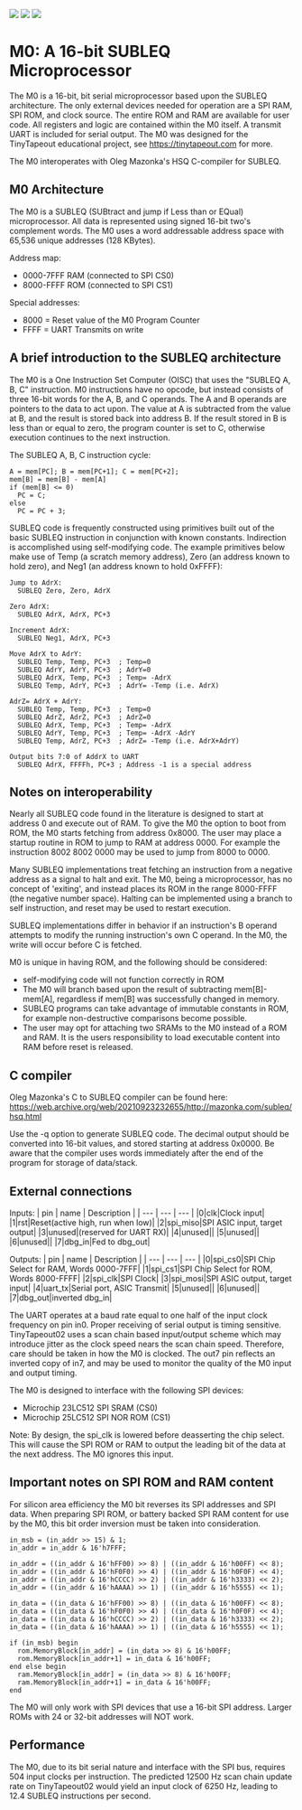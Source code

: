 ![](../../workflows/gds/badge.svg) ![](../../workflows/docs/badge.svg) ![](../../workflows/wokwi_test/badge.svg)

# M0: A 16-bit SUBLEQ Microprocessor

The M0 is a 16-bit, bit serial microprocessor based upon the SUBLEQ architecture. The only external devices needed for operation are a SPI RAM, SPI ROM, and clock source. The entire ROM and RAM are available for user code.  All registers and logic are contained within the M0 itself. A transmit UART is included for serial output. The M0 was designed for the TinyTapeout educational project, see https://tinytapeout.com for more.

The M0 interoperates with Oleg Mazonka's HSQ C-compiler for SUBLEQ. 

## M0 Architecture
The M0 is a SUBLEQ (SUBtract and jump if Less than or EQual) microprocessor. All data is represented using signed 16-bit two's complement words. The M0 uses a word addressable address space with 65,536 unique addresses (128 KBytes). 

Address map:
- 0000-7FFF RAM (connected to SPI CS0)
- 8000-FFFF ROM (connected to SPI CS1)

Special addresses:
- 8000 = Reset value of the M0 Program Counter
- FFFF = UART Transmits on write

## A brief introduction to the SUBLEQ architecture
The M0 is a One Instruction Set Computer (OISC) that uses the "SUBLEQ A, B, C" instruction. M0 instructions have no opcode, but instead consists of three 16-bit words for the A, B, and C operands. The A and B operands are pointers to the data to act upon. The value at A is subtracted from the value at B, and the result is stored back into address B. If the result stored in B is less than or equal to zero, the program counter is set to C, otherwise execution continues to the next instruction.

The SUBLEQ A, B, C instruction cycle:
```
A = mem[PC]; B = mem[PC+1]; C = mem[PC+2];
mem[B] = mem[B] - mem[A]
if (mem[B] <= 0)
  PC = C;
else
  PC = PC + 3;
```

SUBLEQ code is frequently constructed using primitives built out of the basic SUBLEQ instruction in conjunction with known constants. Indirection is accomplished using self-modifying code. The example primitives below make use of Temp (a scratch memory address), Zero (an address known to hold zero), and Neg1 (an address known to hold 0xFFFF):
```
Jump to AdrX:
  SUBLEQ Zero, Zero, AdrX 

Zero AdrX:
  SUBLEQ AdrX, AdrX, PC+3

Increment AdrX:
  SUBLEQ Neg1, AdrX, PC+3

Move AdrX to AdrY:	  
  SUBLEQ Temp, Temp, PC+3  ; Temp=0
  SUBLEQ AdrY, AdrY, PC+3  ; AdrY=0
  SUBLEQ AdrX, Temp, PC+3  ; Temp= -AdrX
  SUBLEQ Temp, AdrY, PC+3  ; AdrY= -Temp (i.e. AdrX)

AdrZ= AdrX + AdrY:
  SUBLEQ Temp, Temp, PC+3  ; Temp=0
  SUBLEQ AdrZ, AdrZ, PC+3  ; AdrZ=0
  SUBLEQ AdrX, Temp, PC+3  ; Temp= -AdrX
  SUBLEQ AdrY, Temp, PC+3  ; Temp= -AdrX -AdrY
  SUBLEQ Temp, AdrZ, PC+3  ; AdrZ= -Temp (i.e. AdrX+AdrY)
			  
Output bits 7:0 of AddrX to UART	  
  SUBLEQ AdrX, FFFFh, PC+3 ; Address -1 is a special address
```
## Notes on interoperability
Nearly all SUBLEQ code found in the literature is designed to start at address 0 and execute out of RAM. To give the M0 the option to boot from ROM, the M0 starts fetching from address 0x8000. The user may place a startup routine in ROM to jump to RAM at address 0000. For example the instruction 8002 8002 0000 may be used to jump from 8000 to 0000.

Many SUBLEQ implementations treat fetching an instruction from a negative address as a signal to halt and exit. The M0, being a microprocessor, has no concept of 'exiting', and instead places its ROM in the range 8000-FFFF (the negative number space). Halting can be implemented using a branch to self instruction, and reset may be used to restart execution.

SUBLEQ implementations differ in behavior if an instruction's B operand attempts to modify the running instruction's own C operand. In the M0, the write will occur before C is fetched.

M0 is unique in having ROM, and the following should be considered:
- self-modifying code will not function correctly in ROM
- The M0 will branch based upon the result of subtracting mem[B]-mem[A], regardless if mem[B] was successfully changed in memory.
- SUBLEQ programs can take advantage of immutable constants in ROM, for example non-destructive comparisons become possible.
- The user may opt for attaching two SRAMs to the M0 instead of a ROM and RAM. It is the users responsibility to load executable content into RAM before reset is released.

## C compiler
Oleg Mazonka's C to SUBLEQ compiler can be found here: https://web.archive.org/web/20210923232655/http://mazonka.com/subleq/hsq.html

Use the -q option to generate SUBLEQ code. The decimal output should be converted into 16-bit values, and stored starting at address 0x0000. Be aware that the compiler uses words immediately after the end of the program for storage of data/stack.

## External connections
Inputs:
| pin | name | Description |
| --- | --- | --- |
|0|clk|Clock input| 
|1|rst|Reset(active high, run when low)|
|2|spi_miso|SPI ASIC input, target output|
|3|unused|(reserved for UART RX)|
|4|unused||
|5|unused||
|6|unused||
|7|dbg_in|Fed to dbg_out|

Outputs: 
| pin | name | Description |
| --- | --- | --- |
|0|spi_cs0|SPI Chip Select for RAM, Words 0000-7FFF|
|1|spi_cs1|SPI Chip Select for ROM, Words 8000-FFFF|
|2|spi_clk|SPI Clock|
|3|spi_mosi|SPI ASIC output, target input|
|4|uart_tx|Serial port, ASIC Transmit|
|5|unused||
|6|unused||
|7|dbg_out|inverted dbg_in|

The UART operates at a baud rate equal to one half of the input clock frequency on pin in0. Proper receiving of serial output is timing sensitive. TinyTapeout02 uses a scan chain based input/output scheme which may introduce jitter as the clock speed nears the scan chain speed. Therefore, care should be taken in how the M0 is clocked. The out7 pin reflects an inverted copy of in7, and may be used to monitor the quality of the M0 input and output timing.

The M0 is designed to interface with the following SPI devices:
- Microchip 23LC512 SPI SRAM     (CS0)
- Microchip 25LC512 SPI NOR ROM  (CS1)

Note: By design, the spi_clk is lowered before deasserting the chip select. This will cause the SPI ROM or RAM to output the leading bit of the data at the next address. The M0 ignores this input.

## Important notes on SPI ROM and RAM content
For silicon area efficiency the M0 bit reverses its SPI addresses and SPI data. When preparing SPI ROM, or battery backed SPI RAM content for use by the M0, this bit order inversion must be taken into consideration.
```
in_msb = (in_addr >> 15) & 1;
in_addr = in_addr & 16'h7FFF;

in_addr = ((in_addr & 16'hFF00) >> 8) | ((in_addr & 16'h00FF) << 8);
in_addr = ((in_addr & 16'hF0F0) >> 4) | ((in_addr & 16'h0F0F) << 4);
in_addr = ((in_addr & 16'hCCCC) >> 2) | ((in_addr & 16'h3333) << 2);
in_addr = ((in_addr & 16'hAAAA) >> 1) | ((in_addr & 16'h5555) << 1);

in_data = ((in_data & 16'hFF00) >> 8) | ((in_data & 16'h00FF) << 8);
in_data = ((in_data & 16'hF0F0) >> 4) | ((in_data & 16'h0F0F) << 4);
in_data = ((in_data & 16'hCCCC) >> 2) | ((in_data & 16'h3333) << 2);
in_data = ((in_data & 16'hAAAA) >> 1) | ((in_data & 16'h5555) << 1);

if (in_msb) begin
  rom.MemoryBlock[in_addr] = (in_data >> 8) & 16'h00FF;
  rom.MemoryBlock[in_addr+1] = in_data & 16'h00FF;
end else begin
  ram.MemoryBlock[in_addr] = (in_data >> 8) & 16'h00FF;
  ram.MemoryBlock[in_addr+1] = in_data & 16'h00FF;
end
```

The M0 will only work with SPI devices that use a 16-bit SPI address. Larger ROMs with 24 or 32-bit addresses will NOT work.

## Performance
The M0, due to its bit serial nature and interface with the SPI bus, requires 504 input clocks per instruction. The predicted 12500 Hz scan chain update rate on TinyTapeout02 would yield an input clock of 6250 Hz, leading to 12.4 SUBLEQ instructions per second.
